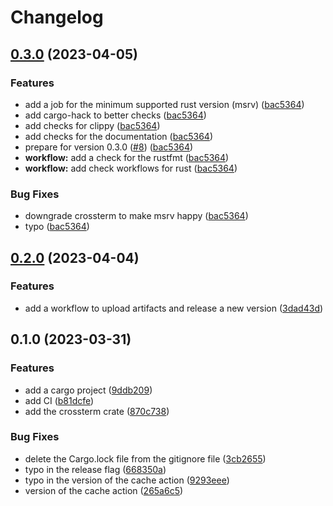 # Changelog

## [0.3.0](https://github.com/zackfall/ltc/compare/v0.2.0...v0.3.0) (2023-04-05)


### Features

* add a job for the minimum supported rust version (msrv) ([bac5364](https://github.com/zackfall/ltc/commit/bac536455474459474eaa1fc3bf4031417be0a42))
* add cargo-hack to better checks ([bac5364](https://github.com/zackfall/ltc/commit/bac536455474459474eaa1fc3bf4031417be0a42))
* add checks for clippy ([bac5364](https://github.com/zackfall/ltc/commit/bac536455474459474eaa1fc3bf4031417be0a42))
* add checks for the documentation ([bac5364](https://github.com/zackfall/ltc/commit/bac536455474459474eaa1fc3bf4031417be0a42))
* prepare for version 0.3.0 ([#8](https://github.com/zackfall/ltc/issues/8)) ([bac5364](https://github.com/zackfall/ltc/commit/bac536455474459474eaa1fc3bf4031417be0a42))
* **workflow:** add a check for the rustfmt ([bac5364](https://github.com/zackfall/ltc/commit/bac536455474459474eaa1fc3bf4031417be0a42))
* **workflow:** add check workflows for rust ([bac5364](https://github.com/zackfall/ltc/commit/bac536455474459474eaa1fc3bf4031417be0a42))


### Bug Fixes

* downgrade crossterm to make msrv happy ([bac5364](https://github.com/zackfall/ltc/commit/bac536455474459474eaa1fc3bf4031417be0a42))
* typo ([bac5364](https://github.com/zackfall/ltc/commit/bac536455474459474eaa1fc3bf4031417be0a42))

## [0.2.0](https://github.com/zackfall/ltc/compare/v0.1.0...v0.2.0) (2023-04-04)


### Features

* add a workflow to upload artifacts and release a new version ([3dad43d](https://github.com/zackfall/ltc/commit/3dad43d796824145dd12ee106c1b55f9a337b623))

## 0.1.0 (2023-03-31)


### Features

* add a cargo project ([9ddb209](https://github.com/zackfall/ltc/commit/9ddb209d3bec5de8582e6018c49f32f269aa8fd9))
* add CI ([b81dcfe](https://github.com/zackfall/ltc/commit/b81dcfedfc568083619777a7c4dcf03d39fca441))
* add the crossterm crate ([870c738](https://github.com/zackfall/ltc/commit/870c738b66f1ecaa1e7f3b15db67b67c5d49d05f))


### Bug Fixes

* delete the Cargo.lock file from the gitignore file ([3cb2655](https://github.com/zackfall/ltc/commit/3cb2655fce60bfe2e1e73232deb2cf7d6e01687a))
* typo in the release flag ([668350a](https://github.com/zackfall/ltc/commit/668350a29a4ff2a67f4dcfa716a6b2cb3a792d46))
* typo in the version of the cache action ([9293eee](https://github.com/zackfall/ltc/commit/9293eee889312588dabe43b52077d60added4f1b))
* version of the cache action ([265a6c5](https://github.com/zackfall/ltc/commit/265a6c5aa30a39c46d73cd3e8223eec52a846b77))
